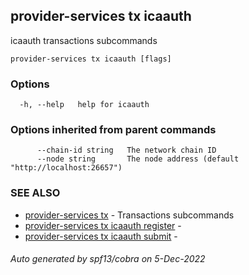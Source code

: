 ## provider-services tx icaauth

icaauth transactions subcommands

```
provider-services tx icaauth [flags]
```

### Options

```
  -h, --help   help for icaauth
```

### Options inherited from parent commands

```
      --chain-id string   The network chain ID
      --node string       The node address (default "http://localhost:26657")
```

### SEE ALSO

* [provider-services tx](provider-services_tx.md)	 - Transactions subcommands
* [provider-services tx icaauth register](provider-services_tx_icaauth_register.md)	 - 
* [provider-services tx icaauth submit](provider-services_tx_icaauth_submit.md)	 - 

###### Auto generated by spf13/cobra on 5-Dec-2022
